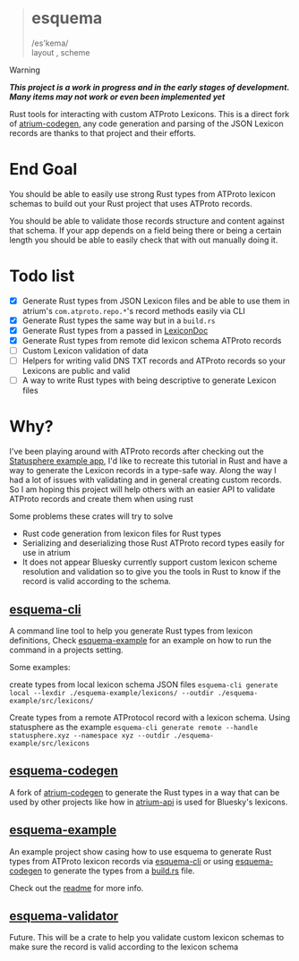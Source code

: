 > # esquema
> /es'kema/ \
> layout , scheme

> [!WARNING]
> ***This project is a work in progress and in the early stages of development. Many items may not work or even been
implemented yet***

Rust tools for interacting with custom ATProto Lexicons.
This is a direct fork of [atrium-codegen](https://github.com/sugyan/atrium/tree/main/lexicon/atrium-codegen), any code
generation and parsing of the JSON Lexicon records are thanks to that project and their efforts.

# End Goal

You should be able to easily use strong Rust types from ATProto lexicon schemas to build out your Rust project that uses
ATProto records.

You should be able to validate those records structure and content against that schema. If your app depends on a field
being there or being a certain length you should be able to easily check that with out manually doing it.

# Todo list

- [x] Generate Rust types from JSON Lexicon files and be able to use them in atrium's `com.atproto.repo.*`'s record
  methods easily via CLI
- [x] Generate Rust types the same way but in a `build.rs`
- [x] Generate Rust types from a passed
  in [LexiconDoc](https://github.com/sugyan/atrium/blob/f162f815a04b5ecb0421b390d521c883c41d5f75/lexicon/atrium-lex/src/lib.rs#L16)
- [x] Generate Rust types from remote did lexicon schema ATProto records
- [ ] Custom Lexicon validation of data
- [ ] Helpers for writing valid DNS TXT records and ATProto records so your Lexicons are public and valid
- [ ] A way to write Rust types with being descriptive to generate Lexicon files

# Why?

I've been playing around with ATProto records after checking out
the [Statusphere example app](https://atproto.com/guides/applications), I'd like to recreate this tutorial in Rust and
have a way to generate the Lexicon records in a type-safe way. Along the way I had a lot of issues with validating and
in general creating custom records. So I am hoping this project will help others with an easier API to validate ATProto
records and create them when using rust

Some problems these crates will try to solve

- Rust code generation from lexicon files for Rust types
- Serializing and deserializing those Rust ATProto record types easily for use in atrium
- It does not appear Bluesky currently support custom lexicon scheme resolution and validation so to give you the tools
  in Rust to know if the record is valid according to the schema.

## [esquema-cli](./esquema-cli)

A command line tool to help you generate Rust types from lexicon definitions,
Check [esquema-example](#esquema-example) for an example on how to run the command in a projects setting.

Some examples:

create types from local lexicon schema JSON files
`esquema-cli generate local --lexdir ./esquema-example/lexicons/ --outdir ./esquema-example/src/lexicons/`

Create types from a remote ATProtocol record with a lexicon schema. Using statusphere as the example
`esquema-cli generate remote --handle statusphere.xyz --namespace xyz --outdir ./esquema-example/src/lexicons`

## [esquema-codegen](./esquema-codegen)

A fork of [atrium-codegen](https://github.com/sugyan/atrium/tree/main/lexicon/atrium-codegen) to generate the Rust types
in a way that can be used by other projects like how
in [atrium-api](https://github.com/sugyan/atrium/tree/main/atrium-api/src) is used for Bluesky's lexicons.

## [esquema-example](./esquema-example)

An example project show casing how to use esquema to generate Rust types from ATProto lexicon records
via [esquema-cli](./esquema-cli/) or using [esquema-codegen](./esquema-codegen/) to generate the types from
a [build.rs](./esquema-example/build.rs) file.

Check out the [readme](./esquema-example/README.md) for more info.

## [esquema-validator](./esquema-validator)

Future. This will be a crate to help you validate custom lexicon schemas to make sure the record is valid according to
the lexicon schema